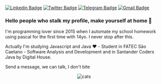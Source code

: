 [![Linkedin Badge](https://img.shields.io/badge/-LinkedIn-blue?style=flat-square&logo=Linkedin&logoColor=white&link=https://www.linkedin.com/in/ytalowilliam/)](https://www.linkedin.com/in/ytalowilliam/)
[![Twitter Badge](https://img.shields.io/badge/-Twitter-1ca0f1?style=flat-square&labelColor=1ca0f1&logo=twitter&logoColor=white&link=https://twitter.com/YtaloWill)](https://twitter.com/YtaloWill)
[![Telegram Badge](https://img.shields.io/badge/-Telegram-1ca0f1?style=flat-square&labelColor=1ca0f1&logo=telegram&logoColor=white&link=https://t.me/ytalowill)](https://t.me/ytalowill)
[![Gmail Badge](https://img.shields.io/badge/-Gmail-c14438?style=flat-square&logo=Gmail&logoColor=white&link=mailto:ytalowillgloria@gmail.com)](mailto:ytalowillgloria@gmail.com)

### Hello people who stalk my profile, make yourself at home 👋

I'm programming lover since 2015 when I automate my school homework using pascal for the first time with 14yo. I never stop after this.

Actually I'm studying Javascript and Java :heart: - Student in FATEC São Caetano - Software Analysis and Development and in Santander Coders Java by Digital House.

Send a message, we can talk, I don't bite

<p align="center"><img alt="cats" src="https://media.giphy.com/media/Maz1hoeGskARW/giphy-downsized.gif"/></p>
